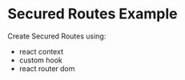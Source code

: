 # Secured Routes Example

Create Secured Routes using:

- react context
- custom hook
- react router dom
